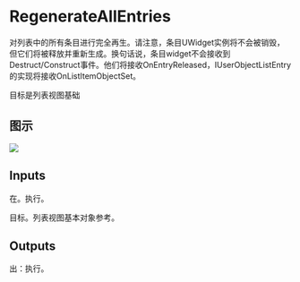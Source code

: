 # RegenerateAllEntries

对列表中的所有条目进行完全再生。请注意，条目UWidget实例将不会被销毁，但它们将被释放并重新生成。换句话说，条目widget不会接收到Destruct/Construct事件。他们将接收OnEntryReleased，IUserObjectListEntry的实现将接收OnListItemObjectSet。

目标是列表视图基础

## 图示

![]($-20221218-19443917.png)

## Inputs

在。执行。

目标。列表视图基本对象参考。  

## Outputs

出：执行。
